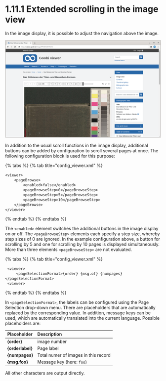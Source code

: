 # 1.11.1 Extended scrolling in the image view

In the image display, it is possible to adjust the navigation above the image.

![Scrolling in steps of 5 and alternative display in the drop-down menu](../../../.gitbook/assets/conf_1.11.1.png)

In addition to the usual scroll functions in the image display, additional buttons can be added by configuration to scroll several pages at once. The following configuration block is used for this purpose:

{% tabs %}
{% tab title="config\_viewer.xml" %}
```markup
<viewer>
    <pageBrowse>
        <enabled>false</enabled>
        <pageBrowseStep>0</pageBrowseStep>
        <pageBrowseStep>5</pageBrowseStep>
        <pageBrowseStep>10</pageBrowseStep>
    </pageBrowse>
</viewer>
```
{% endtab %}
{% endtabs %}

The `<enabled>` element switches the additional buttons in the image display on or off. The `<pageBrowseStep>` elements each specify a step size, whereby step sizes of 0 are ignored. In the example configuration above, a button for scrolling by 5 and one for scrolling by 10 pages is displayed simultaneously. More than three elements `<pageBrowseStep>` are not evaluated.

{% tabs %}
{% tab title="config\_viewer.xml" %}
```markup
 <viewer>
     <pageSelectionFormat>{order} {msg.of} {numpages}</pageSelectionFormat>
 <viewer>
```
{% endtab %}
{% endtabs %}

In `<pageSelectionFormat>`, the labels can be configured using the Page Selection drop-down menu. There are placeholders that are automatically replaced by the corresponding value. In addition, message keys can be used, which are automatically translated into the current language. Possible placeholders are:

| Placeholder | Description |
| :--- | :--- |
| **{order}** | image number |
| **{orderlabel}** | Page label |
| **{numpages}** | Total numer of images in this record |
| **{msg.foo}** | Message key \(here: `foo`\) |

All other characters are output directly.

